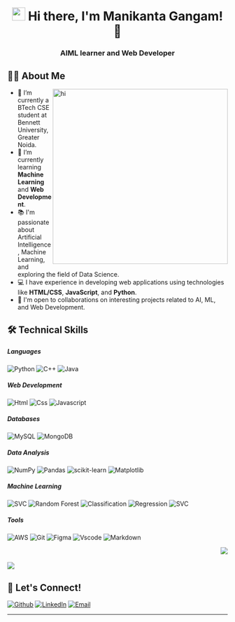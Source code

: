<h1 align="center"><img src="https://emojis.slackmojis.com/emojis/images/1531849430/4246/blob-sunglasses.gif?1531849430" width="30"/> Hi there, I'm Manikanta Gangam! 👋</h1>
<h3 align="center">AIML learner and Web Developer</h3>

## 👨‍💻 About Me

<img align="right" alt="hi" width="400" src="https://media1.giphy.com/media/RbDKaczqWovIugyJmW/giphy.gif?cid=ecf05e47s1bagyqipze2940fwcu8wi70hb3377i3w6q2vvz4&ep=v1_gifs_search&rid=giphy.gif&ct=g">

- 🔭 I’m currently a BTech CSE student at Bennett University, Greater Noida.
- 🌱 I’m currently learning **Machine Learning** and **Web Development**.
- 📚 I'm passionate about Artificial Intelligence, Machine Learning, and exploring the field of Data Science.
- 💻 I have experience in developing web applications using technologies like **HTML/CSS**, **JavaScript**, and **Python**.
- 🤝 I'm open to collaborations on interesting projects related to AI, ML, and Web Development.

## 🛠️ Technical Skills

<h5>Languages</h5>

![Python](https://img.shields.io/badge/Python-FFD43B?style=flat&logo=python&logoColor=darkgreen)
![C++](https://img.shields.io/badge/C%2B%2B-00599C?style=flat&logo=c%2B%2B&logoColor=white)
![Java](https://img.shields.io/badge/Java-ED8B00?style=flat&logo=java&logoColor=white)

<h5>Web Development</h5>

![Html](https://img.shields.io/badge/HTML5-E34F26?style=flat&logo=html5&logoColor=white)
![Css](https://img.shields.io/badge/CSS3-1572B6?style=flat&logo=css3&logoColor=white)
![Javascript](https://img.shields.io/badge/JavaScript-323330?style=flat&logo=javascript&logoColor=F7DF1E)

<h5>Databases</h5>

![MySQL](https://img.shields.io/badge/MySQL-4479A1?style=flat&logo=mysql&logoColor=white)
![MongoDB](https://img.shields.io/badge/MongoDB-47A248?style=flat&logo=mongodb&logoColor=white)

<h5>Data Analysis</h5>

![NumPy](https://img.shields.io/badge/NumPy-013243?style=flat&logo=numpy&logoColor=white)
![Pandas](https://img.shields.io/badge/Pandas-150458?style=flat&logo=pandas&logoColor=white)
![scikit-learn](https://img.shields.io/badge/scikit_learn-F7931E?style=flat&logo=scikit-learn&logoColor=white)
![Matplotlib](https://img.shields.io/badge/Matplotlib-3776AB?style=flat&logo=matplotlib&logoColor=white)

<h5>Machine Learning</h5>

![SVC](https://img.shields.io/badge/SVC-FF4081?style=flat&logo=python&logoColor=white)
![Random Forest](https://img.shields.io/badge/Random_Forest-4E342E?style=flat&logo=python&logoColor=white)
![Classification](https://img.shields.io/badge/Classification-3776AB?style=flat&logo=matplotlib&logoColor=white)
![Regression](https://img.shields.io/badge/Regression-150458?style=flat&logo=pandas&logoColor=white)
![SVC](https://img.shields.io/badge/Clustering-F24E1E?style=flat&logo=python&logoColor=white)

<h5>Tools</h5>

![AWS](https://img.shields.io/badge/AWS-232F3E?style=flat&logo=amazon-aws&logoColor=white)
![Git](https://img.shields.io/badge/Git-F05032?style=flat&logo=git&logoColor=white)
![Figma](https://img.shields.io/badge/Figma-F24E1E?style=flat&logo=figma&logoColor=white)
![Vscode](https://img.shields.io/badge/Visual_Studio_Code-0078D4?style=flat&logo=visual%20studio%20code&logoColor=white)
![Markdown](https://img.shields.io/badge/Markdown-000000?style=flat&logo=markdown&logoColor=white)

<img align="right" src="https://github-readme-stats.vercel.app/api/top-langs/?username=manikantagangam">
<br></br>
<img src="https://github-readme-stats.vercel.app/api?username=manikantagangam">

## 🔗 Let's Connect!

<a href="https://github.com/manikantagangam" target="_blank"><img alt="Github" src="https://img.shields.io/badge/GitHub-%2312100E.svg?&style=for-the-badge&logo=Github&logoColor=white" /></a>
<a href="https://www.linkedin.com/in/manikanta-gangam" target="_blank"><img alt="LinkedIn" src="https://img.shields.io/badge/linkedin-%230077B5.svg?&style=for-the-badge&logo=linkedin&logoColor=white" /></a>
<a href="mailto:e21cseu0947@bennett.edu.in" target="_blank"><img alt="Email" src="https://img.shields.io/badge/email-%23D14836.svg?&style=for-the-badge&logo=gmail&logoColor=white" /></a>

<!-- <a href="https://manikantagangam.github.io/my-portfolio/" target="_blank"><img alt="Website" src="https://img.shields.io/badge/website-%23117AC9.svg?&style=for-the-badge&logo=google-chrome&logoColor=white" /></a>
<a href="https://medium.com/@manikantagangam" target="_blank"><img alt="Medium" src="https://img.shields.io/badge/medium-%23000000.svg?&style=for-the-badge&logo=medium&logoColor=white" /></a>
<a href="https://www.instagram.com/manikanta_gangam" target="_blank"><img alt="Instagram" src="https://img.shields.io/badge/instagram-%23E4405F.svg?&style=for-the-badge&logo=instagram&logoColor=white" /></a> -->

<hr></hr>
